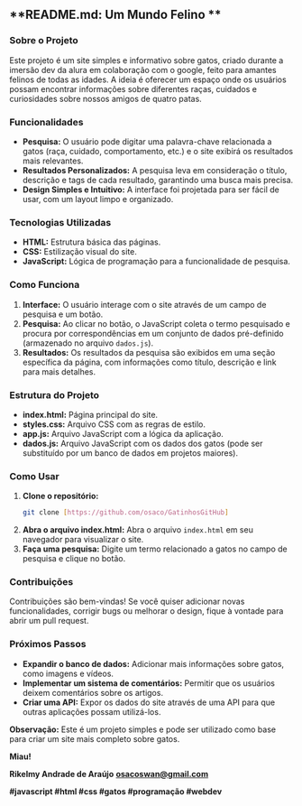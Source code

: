 ## **README.md: Um Mundo Felino **

### **Sobre o Projeto**

Este projeto é um site simples e informativo sobre gatos, criado durante a imersão dev da alura em colaboração com o google, feito para amantes felinos de todas as idades. A ideia é oferecer um espaço onde os usuários possam encontrar informações sobre diferentes raças, cuidados e curiosidades sobre nossos amigos de quatro patas.

### **Funcionalidades**

* **Pesquisa:** O usuário pode digitar uma palavra-chave relacionada a gatos (raça, cuidado, comportamento, etc.) e o site exibirá os resultados mais relevantes.
* **Resultados Personalizados:** A pesquisa leva em consideração o título, descrição e tags de cada resultado, garantindo uma busca mais precisa.
* **Design Simples e Intuitivo:** A interface foi projetada para ser fácil de usar, com um layout limpo e organizado.

### **Tecnologias Utilizadas**

* **HTML:** Estrutura básica das páginas.
* **CSS:** Estilização visual do site.
* **JavaScript:** Lógica de programação para a funcionalidade de pesquisa.

### **Como Funciona**

1. **Interface:** O usuário interage com o site através de um campo de pesquisa e um botão.
2. **Pesquisa:** Ao clicar no botão, o JavaScript coleta o termo pesquisado e procura por correspondências em um conjunto de dados pré-definido (armazenado no arquivo `dados.js`).
3. **Resultados:** Os resultados da pesquisa são exibidos em uma seção específica da página, com informações como título, descrição e link para mais detalhes.

### **Estrutura do Projeto**

* **index.html:** Página principal do site.
* **styles.css:** Arquivo CSS com as regras de estilo.
* **app.js:** Arquivo JavaScript com a lógica da aplicação.
* **dados.js:** Arquivo JavaScript com os dados dos gatos (pode ser substituído por um banco de dados em projetos maiores).

### **Como Usar**

1. **Clone o repositório:**
   ```bash
   git clone [https://github.com/osaco/GatinhosGitHub]
   ```
2. **Abra o arquivo index.html:** Abra o arquivo `index.html` em seu navegador para visualizar o site.
3. **Faça uma pesquisa:** Digite um termo relacionado a gatos no campo de pesquisa e clique no botão.

### **Contribuições**

Contribuições são bem-vindas! Se você quiser adicionar novas funcionalidades, corrigir bugs ou melhorar o design, fique à vontade para abrir um pull request.

### **Próximos Passos**

* **Expandir o banco de dados:** Adicionar mais informações sobre gatos, como imagens e vídeos.
* **Implementar um sistema de comentários:** Permitir que os usuários deixem comentários sobre os artigos.
* **Criar uma API:** Expor os dados do site através de uma API para que outras aplicações possam utilizá-los.

**Observação:** Este é um projeto simples e pode ser utilizado como base para criar um site mais completo sobre gatos.

**Miau!** 

**Rikelmy Andrade de Araújo**
**osacoswan@gmail.com**

**#javascript #html #css #gatos #programação #webdev**
